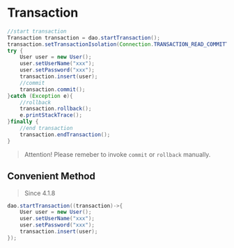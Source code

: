 # Transaction

```java
//start transaction
Transaction transaction = dao.startTransaction();
transaction.setTransactionIsolation(Connection.TRANSACTION_READ_COMMITTED);
try {
    User user = new User();
    user.setUserName("xxx");
    user.setPassword("xxx");
    transaction.insert(user);
    //commit
    transaction.commit();
}catch (Exception e){
    //rollback
    transaction.rollback();
    e.printStackTrace();
}finally {
    //end transaction
    transaction.endTransaction();
}
```

> Attention! Please remeber to invoke ``commit`` or ``rollback`` manually.

## Convenient Method

> Since 4.1.8

```java
dao.startTransaction((transaction)->{
    User user = new User();
    user.setUserName("xxx");
    user.setPassword("xxx");
    transaction.insert(user);
});
```